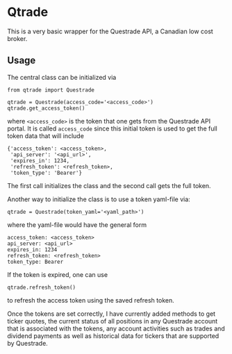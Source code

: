 # Qtrade

This is a very basic wrapper for the Questrade API, a Canadian low cost broker.

## Usage

The central class can be initialized via

```
from qtrade import Questrade

qtrade = Questrade(access_code='<access_code>')
qtrade.get_access_token()
```
where `<access_code>` is the token that one gets from the Questrade API portal. It is called
`access_code` since this initial token is used to get the full token data that will include
```
{'access_token': <access_token>,
 'api_server': '<api_url>',
 'expires_in': 1234,
 'refresh_token': <refresh_token>,
 'token_type': 'Bearer'}
 ```

The first call initializes the class and the second call gets the full token.

Another way to initialize the class is to use a token yaml-file via:
```
qtrade = Questrade(token_yaml='<yaml_path>')
```
where the yaml-file would have the general form
```
access_token: <access_token>
api_server: <api_url>
expires_in: 1234
refresh_token: <refresh_token>
token_type: Bearer
```

If the token is expired, one can use
```
qtrade.refresh_token()
```
to refresh the access token using the saved refresh token.

Once the tokens are set correctly, I have currently added methods to get ticker quotes, the
current status of all positions in any Questrade account that is associated with the tokens,
any account activities such as trades and dividend payments as well as historical data for
tickers that are supported by Questrade.
